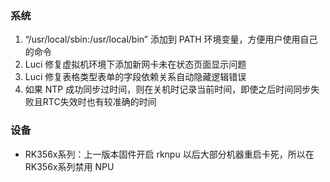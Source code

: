 ### 系统
1. “/usr/local/sbin:/usr/local/bin” 添加到 PATH 环境变量，方便用户使用自己的命令
2. Luci 修复虚拟机环境下添加新网卡未在状态页面显示问题
3. Luci 修复表格类型表单的字段依赖关系自动隐藏逻辑错误
4. 如果 NTP 成功同步过时间，则在关机时记录当前时间，即使之后时间同步失败且RTC失效时也有较准确的时间

### 设备
* RK356x系列：上一版本固件开启 rknpu 以后大部分机器重启卡死，所以在RK356x系列禁用 NPU
